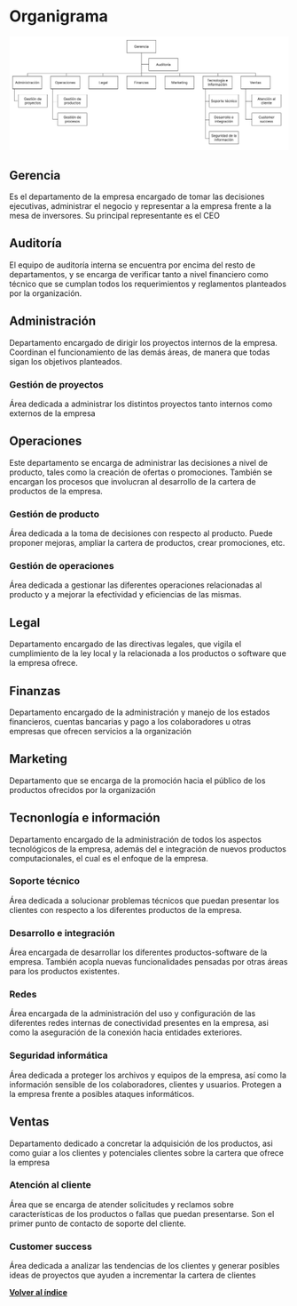 # Organigrama

![Organigrama de la organizacion](/proyecto/images/businessImages/organigrama.jpeg)

## Gerencia

Es el departamento de la empresa encargado de tomar las decisiones ejecutivas, administrar el negocio y representar a la empresa frente a la mesa de inversores. Su principal representante es el CEO

## Auditoría

El equipo de auditoría interna se encuentra por encima del resto de departamentos, y se encarga de verificar tanto a nivel financiero como técnico que se cumplan todos los requerimientos y reglamentos planteados por la organización.

## Administración

Departamento encargado de dirigir los proyectos internos de la empresa. Coordinan el funcionamiento de las demás áreas, de manera que todas sigan los objetivos planteados. 

### Gestión de proyectos

Área dedicada a administrar los distintos proyectos tanto internos como externos de la empresa

## Operaciones

Este departamento se encarga de administrar las decisiones a nivel de producto, tales como la creación de ofertas o promociones. También se encargan los procesos que involucran al desarrollo de la cartera de productos de la empresa. 

### Gestión de producto

Área dedicada a la toma de decisiones con respecto al producto. Puede proponer mejoras, ampliar la cartera de productos, crear promociones, etc.

### Gestión de operaciones

Área dedicada a gestionar las diferentes operaciones relacionadas al producto y a mejorar la efectividad y eficiencias de las mismas.

## Legal

Departamento encargado de las directivas legales, que vigila el cumplimiento de la ley local y la relacionada a los productos o software que la empresa ofrece.

## Finanzas

Departamento encargado de la administración y manejo de los estados financieros, cuentas bancarias y pago a los colaboradores u otras empresas que ofrecen servicios a la organización

## Marketing

Departamento que se encarga de la promoción hacia el público de los productos ofrecidos por la organización

## Tecnonlogía e información

Departamento encargado de la administración de todos los aspectos tecnológicos de la empresa, además del e integración de nuevos productos computacionales, el cual es el enfoque de la empresa.

### Soporte técnico

Área dedicada a solucionar problemas técnicos que puedan presentar los clientes con respecto a los diferentes productos de la empresa.

### Desarrollo e integración

Área encargada de desarrollar los diferentes productos-software de la empresa. También acopla nuevas funcionalidades pensadas por otras áreas para los productos existentes.

### Redes

Área encargada de la administración del uso y configuración de las diferentes redes internas de conectividad presentes en la empresa, asi como la aseguración de la conexión hacia entidades exteriores.

### Seguridad informática

Área dedicada a proteger los archivos y equipos de la empresa, así como la información sensible de los colaboradores, clientes y usuarios. Protegen a la empresa frente a posibles ataques informáticos. 

## Ventas

Departamento dedicado a concretar la adquisición de los productos, asi como guiar a los clientes y potenciales clientes sobre la cartera que ofrece la empresa

### Atención al cliente

Área que se encarga de atender solicitudes y reclamos sobre características de los productos o fallas que puedan presentarse. Son el primer punto de contacto de soporte del cliente.

### Customer success

Área dedicada a analizar las tendencias de los clientes y generar posibles ideas de proyectos que ayuden a incrementar la cartera de clientes

[**Volver al índice**](/README.md)